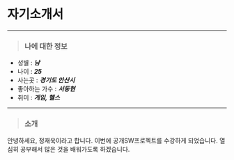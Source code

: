 # 자기소개서

---

> ### **나에 대한 정보**
- 성별 : _**남**_
- 나이 : _**25**_
- 사는곳 : _**경기도 안산시**_
- 좋아하는 가수 : _**서동현**_
- 취미 : _**게임, 헬스**_

***

> ### **소개**
 안녕하세요, 정재욱이라고 합니다. 이번에 공개SW프로젝트를 수강하게 되었습니다. 열심히 공부해서 많은 것을 배워가도록 하겠습니다.
